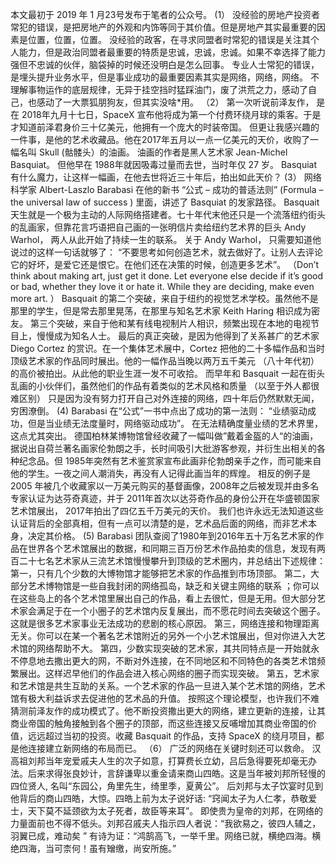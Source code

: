本文最初于 2019 年 1 月23号发布于笔者的公众号。
(1）
没经验的房地产投资者常犯的错误，是把房地产的外观和内饰等同于其价值。但是房地产其实最重要的因素是位置，位置，位置。
没经验的政客，在寻求同盟者时常犯的错误是关注其个人能力，但是政治同盟者最重要的特质是忠诚，忠诚，忠诚。如果不幸选择了能力强但不忠诚的伙伴，脑袋掉的时候还没明白是怎么回事。
专业人士常犯的错误，是埋头提升业务水平，但是事业成功的最重要因素其实是网络，网络，网络。
不理解事物运作的底层规律，无异于挂空挡时猛踩油门，废了洪荒之力，感动了自己，也感动了一大票狐朋狗友，但其实没啥*用。
（2）
第一次听说前泽友作， 是在 2018年九月十七日，SpaceX 宣布他将成为第一个付费环绕月球的乘客。于是才知道前泽君身价三十亿美元，他拥有一个庞大的时装帝国。
但更让我感兴趣的一件事，是他的艺术收藏品。他在2017年五月以一点一亿美元的天价，收购了一幅名叫 Skull (骷髅头）的油画。
油画的作者是黑人艺术家 Jean-Michel Basquiat。 但他早在 1988年就因吸毒过量而去世，当时年仅 27 岁。
Basquiat 有什么魔力，让这样一幅画，在他去世将近三十年后，拍出如此天价？
(3）
网络科学家 Albert-Laszlo Barabasi 在他的新书 “公式 – 成功的普适法则” (Formula – the universal law of success ) 里面，讲述了 Basquiat 的发家路径。
Basquait 天生就是一个极为主动的人际网络搭建者。七十年代末他还只是一个流落纽约街头的乱画家，但靠花言巧语把自己画的一张明信片卖给纽约艺术界的巨头 Andy Warhol， 两人从此开始了持续一生的联系。
关于 Andy Warhol， 只需要知道他说过的这样一句话就够了： “不要思考如何创造艺术，就去做好了。让别人去评论它的好坏，是爱它还是恨它。在他们还在决策的时候，创造更多艺术”。 （Don’t think about making art, just get it done. Let everyone else decide if it’s good or bad, whether they love it or hate it. While they are deciding, make even more art. ）
Basquait 的第二个突破，来自于纽约的视觉艺术学校。虽然他不是那里的学生，但是常去那里晃荡，在那里与知名艺术家 Keith Haring 相识成为密友。
第三个突破，来自于他和某有线电视制片人相识，频繁出现在本地的电视节目上，慢慢成为知名人士。
最后的真正突破，是因为他得到了关系甚广的艺术家 Diego Cortez 的赏识。在一个集体艺术展中，Cortez 把他的二十多幅作品和当时顶级艺术家的作品同时展出。他的一幅作品当晚以两万五千美元 （八十年代初）的高价被拍出。从此他的职业生涯一发不可收拾。
而早年和 Basquait 一起在街头乱画的小伙伴们，虽然他们的作品有着类似的艺术风格和质量 （以至于外人都很难区别） 只是因为没有努力打开自己对外连接的网络，四十年后仍然默默无闻， 穷困潦倒。
(4)
Barabasi 在“公式”一书中点出了成功的第一法则：
“业绩驱动成功，但是当业绩无法度量时，网络驱动成功”。
在无法精确度量业绩的艺术界里，这点尤其突出。
德国柏林某博物馆曾经收藏了一幅叫做”戴着金盔的人“的油画，据说出自荷兰著名画家伦勃朗之手，长时间吸引大批游客参观，并衍生出相关的各种纪念品。但 1985年突然有艺术鉴赏家宣布此画非伦勃朗亲手之作，而可能来自他的学生。一夜之间人潮消失，再没有人记得此画当年的辉煌。
相反的例子是 2005 年被几个收藏家以一万美元购买的基督画像，2008年之后被发现并由多名专家认证为达芬奇真迹，并于 2011年首次以达芬奇作品的身份公开在华盛顿国家艺术馆展出， 2017年拍出了四亿五千万美元的天价。
我们也许永远无法知道这些认证背后的全部真相，但有一点可以清楚的是，艺术品后面的网络，而非艺术本身，决定其价格。
(5)
Barabasi 团队查阅了1980年到2016年五十万名艺术家的作品在世界各个艺术馆展出的数据，和同期三百万份艺术作品拍卖的信息，发现有两百二十七名艺术家从三流艺术馆慢慢攀升到顶级的艺术圈内，并总结出下述规律：
第一，只有几个少数的大博物馆才能够把艺术家的作品推到市场顶部。
第二，大部分艺术博物馆是一些自我封闭的网络孤岛，缺乏和关键主网络的联系 ；你可以在这些岛上的各个艺术馆里展出自己的作品，看上去很忙，但是无用。但大部分艺术家会满足于在一个小圈子的艺术馆内反复展出，而不愿花时间去突破这个圈子。这就是很多艺术家事业无法成功的悲剧的核心原因。
第三，网络连接和物理距离无关。你可以在某一个著名艺术馆附近的另外一个小艺术馆展出，但对你进入大艺术馆的网络帮助不大。
第四，少数实现突破的艺术家，其共同特点是一开始就永不停息地去撒出更大的网，不断对外连接，在不同地区和不同特色的各类艺术馆频繁展出。这样迟早他们的作品会进入核心网络的圈子而实现突破。
第五，艺术家和艺术馆是共生互助的关系。一个艺术家的作品一旦进入某个艺术馆的网络，艺术馆有极大利益诉求去促进他的艺术品的升值。
按照这个理论模型，也许我们不难猜测前泽友作的成功模式了。他不断投资撒出更大的网络，建立更新的连接，让其商业帝国的触角接触到各个圈子的顶部，而这些连接又反哺增加其商业帝国的价值，远远超过当初的投资。收藏 Basquait 的作品，支持 SpaceX 的绕月项目，都是他连接建立新网络的布局而已。
（6）
广泛的网络在关键时刻还可以救命。
汉高祖刘邦当年宠爱戚夫人生的次子如意，打算费长立幼，吕后急得要死却毫无办法。后来求得张良妙计，言辞谦卑以重金请来商山四皓。这是当年被刘邦所轻慢的四位贤人, 名叫“东园公，角里先生，绮里季，夏黄公”。
后刘邦与太子饮宴时见到他背后的商山四皓，大惊。四皓上前为太子说好话:
“窍闻太子为人仁孝，恭敬爱士，天下莫不延颈欲为太子死者，故臣等来耳”。
即使贵为皇帝的刘邦，在网络的力量面前也不得不低头。刘邦召戚夫人指示四人者说：“我欲易之，彼四人辅之，羽翼已成，难动矣 ”
有诗为证：“鸿鹄高飞，一举千里。网络已就，横绝四海。横绝四海，当可柰何！虽有矰缴，尚安所施。”
